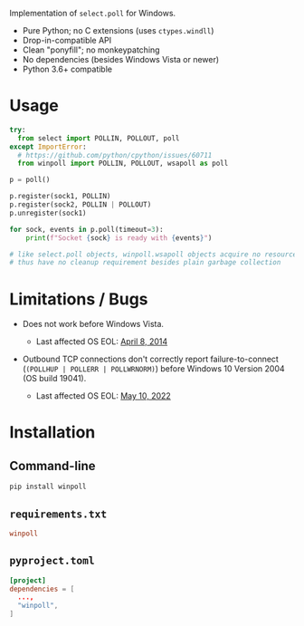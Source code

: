 Implementation of `select.poll` for Windows.

- Pure Python; no C extensions (uses `ctypes.windll`)
- Drop-in-compatible API
- Clean "ponyfill"; no monkeypatching
- No dependencies (besides Windows Vista or newer)
- Python 3.6+ compatible


# Usage

```python
try:
  from select import POLLIN, POLLOUT, poll
except ImportError:
  # https://github.com/python/cpython/issues/60711
  from winpoll import POLLIN, POLLOUT, wsapoll as poll

p = poll()

p.register(sock1, POLLIN)
p.register(sock2, POLLIN | POLLOUT)
p.unregister(sock1)

for sock, events in p.poll(timeout=3):
    print(f"Socket {sock} is ready with {events}")

# like select.poll objects, winpoll.wsapoll objects acquire no resources
# thus have no cleanup requirement besides plain garbage collection
```


# Limitations / Bugs

- Does not work before Windows Vista.

  * Last affected OS EOL: [April 8, 2014](https://learn.microsoft.com/en-us/lifecycle/announcements/windows-xp-office-exchange-2003-end-of-support)

- Outbound TCP connections don't correctly report failure-to-connect (`(POLLHUP | POLLERR | POLLWRNORM)`) before Windows 10 Version 2004 (OS build 19041).

  * Last affected OS EOL: [May 10, 2022](https://learn.microsoft.com/en-us/lifecycle/announcements/windows-10-1909-enterprise-education-eos)


# Installation

## Command-line

```cmd
pip install winpoll
```

## `requirements.txt`

```ini
winpoll
```

## `pyproject.toml`

```toml
[project]
dependencies = [
  ...,
  "winpoll",
]
```

